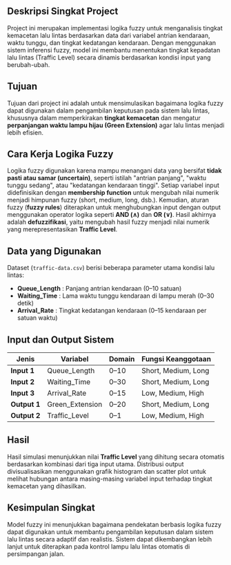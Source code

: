 ## Deskripsi Singkat Project
Project ini merupakan implementasi logika fuzzy untuk menganalisis tingkat kemacetan lalu lintas berdasarkan data dari variabel antrian kendaraan, waktu tunggu, dan tingkat kedatangan kendaraan. Dengan menggunakan sistem inferensi fuzzy, model ini membantu menentukan tingkat kepadatan lalu lintas (Traffic Level) secara dinamis berdasarkan kondisi input yang berubah-ubah.

## Tujuan
Tujuan dari project ini adalah untuk mensimulasikan bagaimana logika fuzzy dapat digunakan dalam pengambilan keputusan pada sistem lalu lintas, khususnya dalam memperkirakan **tingkat kemacetan** dan mengatur **perpanjangan waktu lampu hijau (Green Extension)** agar lalu lintas menjadi lebih efisien.

## Cara Kerja Logika Fuzzy
Logika fuzzy digunakan karena mampu menangani data yang bersifat **tidak pasti atau samar (uncertain)**, seperti istilah "antrian panjang", "waktu tunggu sedang", atau "kedatangan kendaraan tinggi".
Setiap variabel input didefinisikan dengan **membership function** untuk mengubah nilai numerik menjadi himpunan fuzzy (short, medium, long, dsb.).
Kemudian, aturan fuzzy (**fuzzy rules**) diterapkan untuk menghubungkan input dengan output menggunakan operator logika seperti **AND (∧)** dan **OR (∨)**.
Hasil akhirnya adalah **defuzzifikasi**, yaitu mengubah hasil fuzzy menjadi nilai numerik yang merepresentasikan **Traffic Level**.

## Data yang Digunakan
Dataset (`traffic-data.csv`) berisi beberapa parameter utama kondisi lalu lintas:
* **Queue_Length** : Panjang antrian kendaraan (0–10 satuan)
* **Waiting_Time** : Lama waktu tunggu kendaraan di lampu merah (0–30 detik)
* **Arrival_Rate** : Tingkat kedatangan kendaraan (0–15 kendaraan per satuan waktu)

## Input dan Output Sistem
| Jenis        | Variabel        | Domain | Fungsi Keanggotaan  |
| ------------ | --------------- | ------ | ------------------- |
| **Input 1**  | Queue_Length    | 0–10   | Short, Medium, Long |
| **Input 2**  | Waiting_Time    | 0–30   | Short, Medium, Long |
| **Input 3**  | Arrival_Rate    | 0–15   | Low, Medium, High   |
| **Output 1** | Green_Extension | 0–20   | Short, Medium, Long |
| **Output 2** | Traffic_Level   | 0–1    | Low, Medium, High   |

## Hasil
Hasil simulasi menunjukkan nilai **Traffic Level** yang dihitung secara otomatis berdasarkan kombinasi dari tiga input utama. Distribusi output divisualisasikan menggunakan grafik histogram dan scatter plot untuk melihat hubungan antara masing-masing variabel input terhadap tingkat kemacetan yang dihasilkan.

## Kesimpulan Singkat
Model fuzzy ini menunjukkan bagaimana pendekatan berbasis logika fuzzy dapat digunakan untuk membantu pengambilan keputusan dalam sistem lalu lintas secara adaptif dan realistis. Sistem dapat dikembangkan lebih lanjut untuk diterapkan pada kontrol lampu lalu lintas otomatis di persimpangan jalan.
